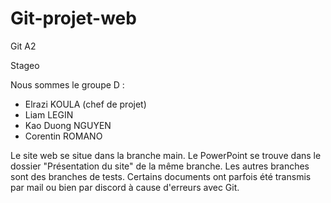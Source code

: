 # Git-projet-web
Git A2 

Stageo

Nous sommes le groupe D :
- Elrazi KOULA (chef de projet)
- Liam LEGIN
- Kao Duong NGUYEN
- Corentin ROMANO
  
Le site web se situe dans la branche main. Le PowerPoint se trouve dans le dossier "Présentation du site" de la même branche.
Les autres branches sont des branches de tests. 
Certains documents ont parfois été transmis par mail ou bien par discord à cause d'erreurs avec Git. 
